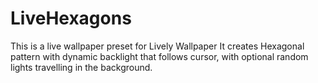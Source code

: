# LiveHexagons

This is a live wallpaper preset for Lively Wallpaper
It creates Hexagonal pattern with dynamic backlight that follows cursor, with optional random lights travelling in the background.